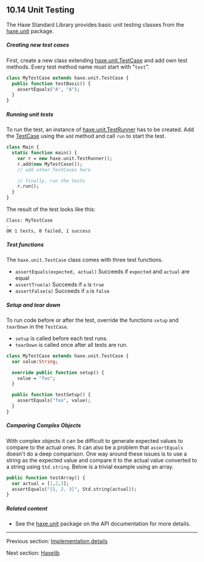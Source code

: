 ## 10.14 Unit Testing

The Haxe Standard Library provides basic unit testing classes from the [haxe.unit](http://api.haxe.org/haxe/unit/) package. 

##### Creating new test cases

First, create a new class extending [haxe.unit.TestCase](http://api.haxe.org/haxe/unit/TestCase.html) and add own test methods. Every test method name must start with "`test`".

```haxe
class MyTestCase extends haxe.unit.TestCase {
  public function testBasic() {
    assertEquals("A", "A");
  }
}

```

##### Running unit tests
To run the test, an instance of [haxe.unit.TestRunner](http://api.haxe.org/haxe/unit/TestRunner.html) has to be created. Add the [TestCase](http://api.haxe.org/haxe/unit/TestCase.html) using the `add` method and call `run` to start the test.

```haxe
class Main {
  static function main() {
    var r = new haxe.unit.TestRunner();
    r.add(new MyTestCase());
    // add other TestCases here

    // finally, run the tests
    r.run();
  }
}

```

The result of the test looks like this:
```
Class: MyTestCase
.
OK 1 tests, 0 failed, 1 success
``` 

##### Test functions
The `haxe.unit.TestCase` class comes with three test functions.

* `assertEquals(expected, actual)` Succeeds if `expected` and `actual` are equal
* `assertTrue(a)` Succeeds if `a` is `true`
* `assertFalse(a)` Succeeds if `a` is `false`

##### Setup and tear down

To run code before or after the test, override the functions `setup` and `tearDown` in the `TestCase`. 

* `setup` is called before each test runs.
* `tearDown` is called once after all tests are run.

```haxe
class MyTestCase extends haxe.unit.TestCase {
  var value:String;

  override public function setup() {
    value = "foo";
  }

  public function testSetup() {
    assertEquals("foo", value);
  }
}

```

##### Comparing Complex Objects

With complex objects it can be difficult to generate expected values to compare to the actual ones. It can also be a problem that `assertEquals` doesn't do a deep comparison. One way around these issues is to use a string as the expected value and compare it to the actual value converted to a string using `Std.string`. Below is a trivial example using an array.

```haxe 
public function testArray() {
  var actual = [1,2,3];
  assertEquals("[1, 2, 3]", Std.string(actual));
}
``` 

##### Related content

* See the [haxe.unit](http://api.haxe.org/haxe/unit/) package on the API documentation for more details.

---

Previous section: [Implementation details](std-remoting-implementation-details.md)

Next section: [Haxelib](haxelib.md)